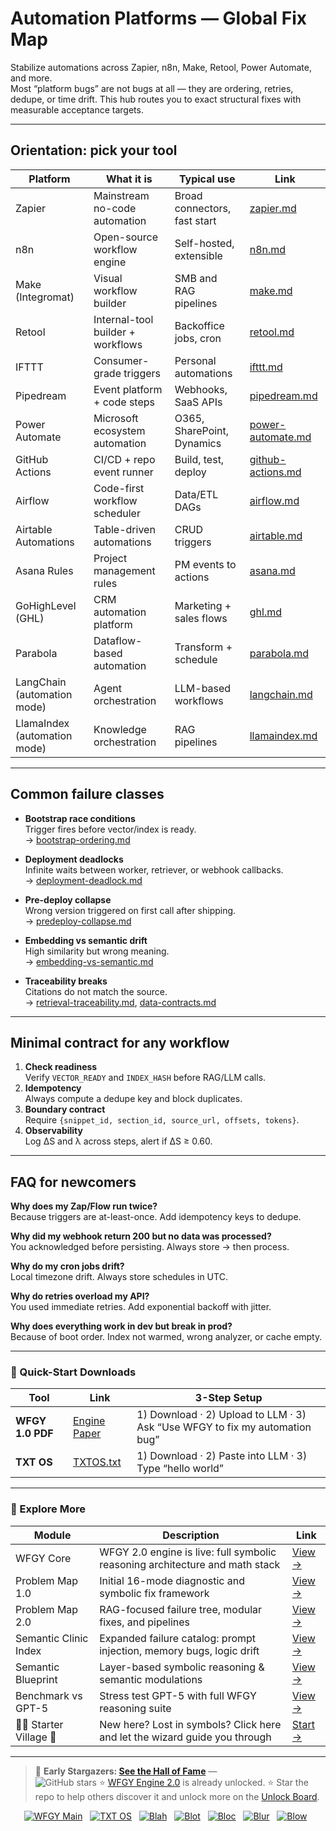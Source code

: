# Automation Platforms — Global Fix Map

Stabilize automations across Zapier, n8n, Make, Retool, Power Automate, and more.  
Most “platform bugs” are not bugs at all — they are ordering, retries, dedupe, or time drift. This hub routes you to exact structural fixes with measurable acceptance targets.

---

## Orientation: pick your tool

| Platform | What it is | Typical use | Link |
|---|---|---|---|
| Zapier | Mainstream no-code automation | Broad connectors, fast start | [zapier.md](https://github.com/onestardao/WFGY/blob/main/ProblemMap/GlobalFixMap/Automation/zapier.md) |
| n8n | Open-source workflow engine | Self-hosted, extensible | [n8n.md](https://github.com/onestardao/WFGY/blob/main/ProblemMap/GlobalFixMap/Automation/n8n.md) |
| Make (Integromat) | Visual workflow builder | SMB and RAG pipelines | [make.md](https://github.com/onestardao/WFGY/blob/main/ProblemMap/GlobalFixMap/Automation/make.md) |
| Retool | Internal-tool builder + workflows | Backoffice jobs, cron | [retool.md](https://github.com/onestardao/WFGY/blob/main/ProblemMap/GlobalFixMap/Automation/retool.md) |
| IFTTT | Consumer-grade triggers | Personal automations | [ifttt.md](https://github.com/onestardao/WFGY/blob/main/ProblemMap/GlobalFixMap/Automation/ifttt.md) |
| Pipedream | Event platform + code steps | Webhooks, SaaS APIs | [pipedream.md](https://github.com/onestardao/WFGY/blob/main/ProblemMap/GlobalFixMap/Automation/pipedream.md) |
| Power Automate | Microsoft ecosystem automation | O365, SharePoint, Dynamics | [power-automate.md](https://github.com/onestardao/WFGY/blob/main/ProblemMap/GlobalFixMap/Automation/power-automate.md) |
| GitHub Actions | CI/CD + repo event runner | Build, test, deploy | [github-actions.md](https://github.com/onestardao/WFGY/blob/main/ProblemMap/GlobalFixMap/Automation/github-actions.md) |
| Airflow | Code-first workflow scheduler | Data/ETL DAGs | [airflow.md](https://github.com/onestardao/WFGY/blob/main/ProblemMap/GlobalFixMap/Automation/airflow.md) |
| Airtable Automations | Table-driven automations | CRUD triggers | [airtable.md](https://github.com/onestardao/WFGY/blob/main/ProblemMap/GlobalFixMap/Automation/airtable.md) |
| Asana Rules | Project management rules | PM events to actions | [asana.md](https://github.com/onestardao/WFGY/blob/main/ProblemMap/GlobalFixMap/Automation/asana.md) |
| GoHighLevel (GHL) | CRM automation platform | Marketing + sales flows | [ghl.md](https://github.com/onestardao/WFGY/blob/main/ProblemMap/GlobalFixMap/Automation/ghl.md) |
| Parabola | Dataflow-based automation | Transform + schedule | [parabola.md](https://github.com/onestardao/WFGY/blob/main/ProblemMap/GlobalFixMap/Automation/parabola.md) |
| LangChain (automation mode) | Agent orchestration | LLM-based workflows | [langchain.md](https://github.com/onestardao/WFGY/blob/main/ProblemMap/GlobalFixMap/Automation/langchain.md) |
| LlamaIndex (automation mode) | Knowledge orchestration | RAG pipelines | [llamaindex.md](https://github.com/onestardao/WFGY/blob/main/ProblemMap/GlobalFixMap/Automation/llamaindex.md) |

---

## Common failure classes

- **Bootstrap race conditions**  
  Trigger fires before vector/index is ready.  
  → [bootstrap-ordering.md](https://github.com/onestardao/WFGY/blob/main/ProblemMap/bootstrap-ordering.md)

- **Deployment deadlocks**  
  Infinite waits between worker, retriever, or webhook callbacks.  
  → [deployment-deadlock.md](https://github.com/onestardao/WFGY/blob/main/ProblemMap/deployment-deadlock.md)

- **Pre-deploy collapse**  
  Wrong version triggered on first call after shipping.  
  → [predeploy-collapse.md](https://github.com/onestardao/WFGY/blob/main/ProblemMap/predeploy-collapse.md)

- **Embedding vs semantic drift**  
  High similarity but wrong meaning.  
  → [embedding-vs-semantic.md](https://github.com/onestardao/WFGY/blob/main/ProblemMap/embedding-vs-semantic.md)

- **Traceability breaks**  
  Citations do not match the source.  
  → [retrieval-traceability.md](https://github.com/onestardao/WFGY/blob/main/ProblemMap/retrieval-traceability.md), [data-contracts.md](https://github.com/onestardao/WFGY/blob/main/ProblemMap/data-contracts.md)

---

## Minimal contract for any workflow

1. **Check readiness**  
   Verify `VECTOR_READY` and `INDEX_HASH` before RAG/LLM calls.  
2. **Idempotency**  
   Always compute a dedupe key and block duplicates.  
3. **Boundary contract**  
   Require `{snippet_id, section_id, source_url, offsets, tokens}`.  
4. **Observability**  
   Log ΔS and λ across steps, alert if ΔS ≥ 0.60.

---

## FAQ for newcomers

**Why does my Zap/Flow run twice?**  
Because triggers are at-least-once. Add idempotency keys to dedupe.

**Why did my webhook return 200 but no data was processed?**  
You acknowledged before persisting. Always store → then process.

**Why do my cron jobs drift?**  
Local timezone drift. Always store schedules in UTC.

**Why do retries overload my API?**  
You used immediate retries. Add exponential backoff with jitter.

**Why does everything work in dev but break in prod?**  
Because of boot order. Index not warmed, wrong analyzer, or cache empty.

---

### 🔗 Quick-Start Downloads

| Tool | Link | 3-Step Setup |
|------|------|--------------|
| **WFGY 1.0 PDF** | [Engine Paper](https://github.com/onestardao/WFGY/blob/main/I_am_not_lizardman/WFGY_All_Principles_Return_to_One_v1.0_PSBigBig_Public.pdf) | 1) Download · 2) Upload to LLM · 3) Ask “Use WFGY to fix my automation bug” |
| **TXT OS** | [TXTOS.txt](https://github.com/onestardao/WFGY/blob/main/OS/TXTOS.txt) | 1) Download · 2) Paste into LLM · 3) Type “hello world” |

---

### 🧭 Explore More

| Module                | Description                                              | Link     |
|-----------------------|----------------------------------------------------------|----------|
| WFGY Core             | WFGY 2.0 engine is live: full symbolic reasoning architecture and math stack | [View →](https://github.com/onestardao/WFGY/tree/main/core/README.md) |
| Problem Map 1.0       | Initial 16-mode diagnostic and symbolic fix framework    | [View →](https://github.com/onestardao/WFGY/tree/main/ProblemMap/README.md) |
| Problem Map 2.0       | RAG-focused failure tree, modular fixes, and pipelines   | [View →](https://github.com/onestardao/WFGY/blob/main/ProblemMap/rag-architecture-and-recovery.md) |
| Semantic Clinic Index | Expanded failure catalog: prompt injection, memory bugs, logic drift | [View →](https://github.com/onestardao/WFGY/blob/main/ProblemMap/SemanticClinicIndex.md) |
| Semantic Blueprint    | Layer-based symbolic reasoning & semantic modulations   | [View →](https://github.com/onestardao/WFGY/tree/main/SemanticBlueprint/README.md) |
| Benchmark vs GPT-5    | Stress test GPT-5 with full WFGY reasoning suite         | [View →](https://github.com/onestardao/WFGY/tree/main/benchmarks/benchmark-vs-gpt5/README.md) |
| 🧙‍♂️ Starter Village 🏡 | New here? Lost in symbols? Click here and let the wizard guide you through | [Start →](https://github.com/onestardao/WFGY/blob/main/StarterVillage/README.md) |

---

> 👑 **Early Stargazers: [See the Hall of Fame](https://github.com/onestardao/WFGY/tree/main/stargazers)** —  
> <img src="https://img.shields.io/github/stars/onestardao/WFGY?style=social" alt="GitHub stars"> ⭐ [WFGY Engine 2.0](https://github.com/onestardao/WFGY/blob/main/core/README.md) is already unlocked. ⭐ Star the repo to help others discover it and unlock more on the [Unlock Board](https://github.com/onestardao/WFGY/blob/main/STAR_UNLOCKS.md).

<div align="center">

[![WFGY Main](https://img.shields.io/badge/WFGY-Main-red?style=flat-square)](https://github.com/onestardao/WFGY)
&nbsp;
[![TXT OS](https://img.shields.io/badge/TXT%20OS-Reasoning%20OS-orange?style=flat-square)](https://github.com/onestardao/WFGY/tree/main/OS)
&nbsp;
[![Blah](https://img.shields.io/badge/Blah-Semantic%20Embed-yellow?style=flat-square)](https://github.com/onestardao/WFGY/tree/main/OS/BlahBlahBlah)
&nbsp;
[![Blot](https://img.shields.io/badge/Blot-Persona%20Core-green?style=flat-square)](https://github.com/onestardao/WFGY/tree/main/OS/BlotBlotBlot)
&nbsp;
[![Bloc](https://img.shields.io/badge/Bloc-Reasoning%20Compiler-blue?style=flat-square)](https://github.com/onestardao/WFGY/tree/main/OS/BlocBlocBloc)
&nbsp;
[![Blur](https://img.shields.io/badge/Blur-Text2Image%20Engine-navy?style=flat-square)](https://github.com/onestardao/WFGY/tree/main/OS/BlurBlurBlur)
&nbsp;
[![Blow](https://img.shields.io/badge/Blow-Game%20Logic-purple?style=flat-square)](https://github.com/onestardao/WFGY/tree/main/OS/BlowBlowBlow)
&nbsp;
</div>

